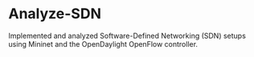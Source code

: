 # Analyze-SDN
Implemented and analyzed Software-Defined Networking (SDN) setups using Mininet and the OpenDaylight OpenFlow controller.
